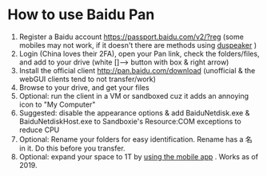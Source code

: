 # How to use Baidu Pan

1. Register a Baidu account https://passport.baidu.com/v2/?reg (some mobiles may not work, if it doesn't there are methods using [duspeaker](https://www.gizdev.com/create-baidu-account-without-china-number-and-vpn/) )
2. Login (China loves their 2FA), open your Pan link, check the folders/files, and add to your drive (white []--> button with box & right arrow)
3. Install the official client http://pan.baidu.com/download (unofficial & the webGUI clients tend to not transfer/work)
4. Browse to your drive, and get your files
5. Optional: run the client in a VM or sandboxed cuz it adds an annoying icon to "My Computer"
6. Suggested: disable the appearance options & add BaiduNetdisk.exe & BaiduNetdiskHost.exe to Sandboxie's Resource:COM exceptions to reduce CPU
7. Optional: Rename your folders for easy identification. Rename has a 名 in it. Do this before you transfer.
8. Optional: expand your space to 1T by [using the mobile app](https://techjourney.net/get-2tb-free-cloud-storage-space-on-baidu-yun-drive-baidu-pan-web-disk/) . Works as of 2019.
